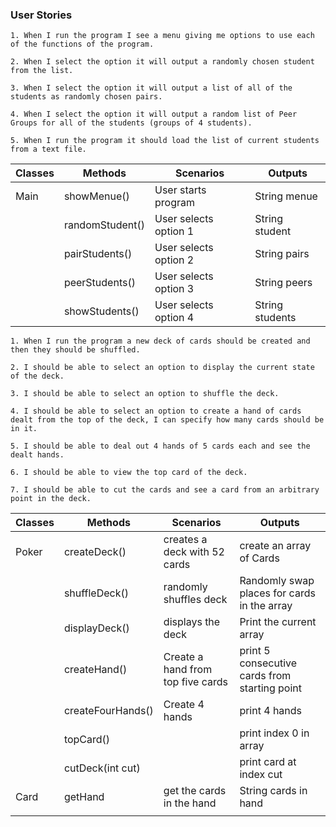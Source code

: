 ### User Stories

```
1. When I run the program I see a menu giving me options to use each of the functions of the program.

2. When I select the option it will output a randomly chosen student from the list.

3. When I select the option it will output a list of all of the students as randomly chosen pairs.

4. When I select the option it will output a random list of Peer Groups for all of the students (groups of 4 students).

5. When I run the program it should load the list of current students from a text file.
```

| Classes | Methods         | Scenarios             | Outputs         |
|---------|-----------------|-----------------------|-----------------|
| Main    | showMenue()     | User starts program   | String menue    |
|         | randomStudent() | User selects option 1 | String student  |
|         | pairStudents()  | User selects option 2 | String pairs    |
|         | peerStudents()  | User selects option 3 | String peers    |
|         | showStudents()  | User selects option 4 | String students |


```
1. When I run the program a new deck of cards should be created and then they should be shuffled.

2. I should be able to select an option to display the current state of the deck.

3. I should be able to select an option to shuffle the deck.

4. I should be able to select an option to create a hand of cards dealt from the top of the deck, I can specify how many cards should be in it.

5. I should be able to deal out 4 hands of 5 cards each and see the dealt hands.

6. I should be able to view the top card of the deck.

7. I should be able to cut the cards and see a card from an arbitrary point in the deck.

```

| Classes | Methods           | Scenarios                         | Outputs                                       |
|---------|-------------------|-----------------------------------|-----------------------------------------------|
| Poker   | createDeck()      | creates a deck with 52 cards      | create an array of Cards                      |
|         | shuffleDeck()     | randomly shuffles deck            | Randomly swap places for cards in the array   |
|         | displayDeck()     | displays the deck                 | Print the current array                       |
|         | createHand()      | Create a hand from top five cards | print 5 consecutive cards from starting point |
|         | createFourHands() | Create 4 hands                    | print 4 hands                                 |
|         | topCard()         |                                   | print index 0 in array                        |
|         | cutDeck(int cut)  |                                   | print card at index cut                       |
| Card    | getHand           | get the cards in the hand         | String cards in hand                          |
|         |                   |                                   |                                               |
